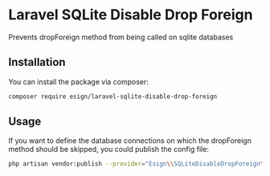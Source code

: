 # Laravel SQLite Disable Drop Foreign

Prevents dropForeign method from being called on sqlite databases

## Installation 
You can install the package via composer:

```bash
composer require esign/laravel-sqlite-disable-drop-foreign
```

## Usage

If you want to define the database connections on which the dropForeign method should be skipped, you could publish the config file:

```bash
php artisan vendor:publish --provider="Esign\\SQLiteDisableDropForeign\\SQLiteDisableDropForeignServiceProvider"
```